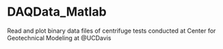 # DAQData_Matlab
Read and plot binary data files of centrifuge tests conducted at Center for Geotechnical Modeling at @UCDavis
